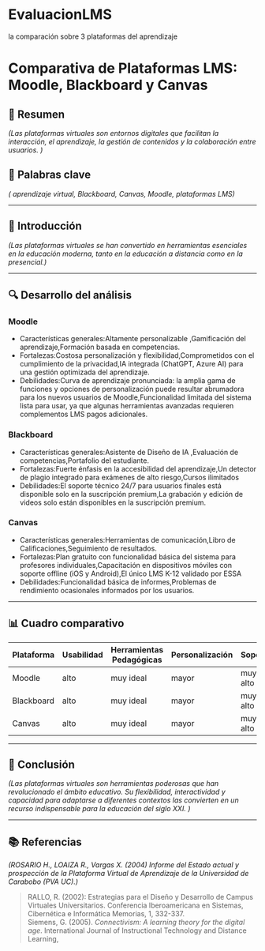 # EvaluacionLMS
la comparación sobre 3 plataformas del aprendizaje
# Comparativa de Plataformas LMS: Moodle, Blackboard y Canvas

## 📝 Resumen
*(Las plataformas virtuales son entornos digitales que facilitan la interacción, el aprendizaje, la gestión de contenidos y la colaboración entre usuarios. )*

## 🔑 Palabras clave
*( aprendizaje virtual, Blackboard, Canvas, Moodle, plataformas LMS)*

---

## 🎯 Introducción
*(Las plataformas virtuales se han convertido en herramientas esenciales en la educación moderna, tanto en la educación a distancia como en la presencial.)*

---

## 🔍 Desarrollo del análisis

### Moodle
- Características generales:Altamente personalizable ,Gamificación del aprendizaje,Formación basada en competencias.
- Fortalezas:Costosa personalización y flexibilidad,Comprometidos con el cumplimiento de la privacidad,IA integrada (ChatGPT, Azure AI) para una gestión optimizada del aprendizaje.
- Debilidades:Curva de aprendizaje pronunciada: la amplia gama de funciones y opciones de personalización puede resultar abrumadora para los nuevos usuarios de Moodle,Funcionalidad limitada del sistema lista para usar, ya que algunas herramientas avanzadas requieren complementos LMS pagos adicionales.

### Blackboard
- Características generales:Asistente de Diseño de IA ,Evaluación de competencias,Portafolio del estudiante.
- Fortalezas:Fuerte énfasis en la accesibilidad del aprendizaje,Un detector de plagio integrado para exámenes de alto riesgo,Cursos ilimitados
- Debilidades:El soporte técnico 24/7 para usuarios finales está disponible solo en la suscripción premium,La grabación y edición de videos solo están disponibles en la suscripción premium.

### Canvas
- Características generales:Herramientas de comunicación,Libro de Calificaciones,Seguimiento de resultados.
- Fortalezas:Plan gratuito con funcionalidad básica del sistema para profesores individuales,Capacitación en dispositivos móviles con soporte offline (iOS y Android),El único LMS K-12 validado por ESSA
- Debilidades:Funcionalidad básica de informes,Problemas de rendimiento ocasionales informados por los usuarios.

---

## 📊 Cuadro comparativo 

| Plataforma | Usabilidad | Herramientas Pedagógicas | Personalización | Soporte |
|------------|------------|--------------------------|------------------|---------|
| Moodle     |    alto    |      muy ideal           |   mayor          |muy alto |
| Blackboard |    alto    |      muy ideal           |   mayor          |muy alto |
| Canvas     |    alto    |      muy ideal           |   mayor          |muy alto |
---

## 🧠 Conclusión
*(Las plataformas virtuales son herramientas poderosas que han revolucionado el ámbito educativo. Su flexibilidad, interactividad y capacidad para adaptarse a diferentes contextos las convierten en un recurso indispensable para la educación del siglo XXI. )*

---

## 📚 Referencias
*(ROSARIO H., LOAIZA R., Vargas X. (2004) Informe del Estado actual y prospección de la Plataforma Virtual de Aprendizaje de la Universidad de Carabobo (PVA UC).)*

> RALLO, R. (2002): Estrategias para el Diseño y Desarrollo de Campus Virtuales  Universitarios. Conferencia Iberoamericana en Sistemas, Cibernética e Informática Memorias, 1, 332-337.  
> Siemens, G. (2005). *Connectivism: A learning theory for the digital age*. International Journal of Instructional Technology and Distance Learning,
